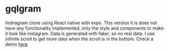 # gqlgram

Instragram clone using React native with expo.
This version it is does not have any functionality implemented, only the style and components to make it look like instagram.
Data is generated with faker, so no real data.
I use infinite scroll to get more data when the scroll is in the bottom.
Check a demo [here](https://youtu.be/cha73fQh7gw)
